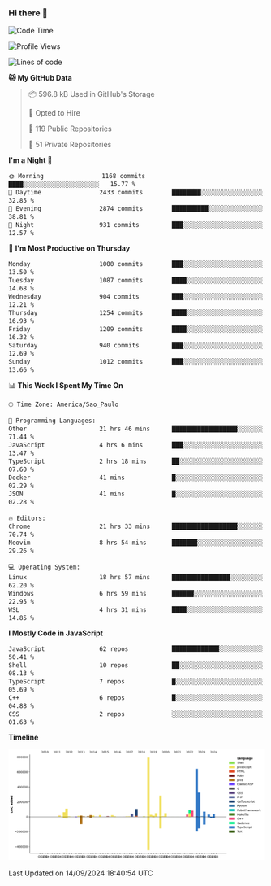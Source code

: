 ### Hi there 👋

<!--START_SECTION:waka-->
![Code Time](http://img.shields.io/badge/Code%20Time-6%2C423%20hrs%2049%20mins-blue)

![Profile Views](http://img.shields.io/badge/Profile%20Views-0-blue)

![Lines of code](https://img.shields.io/badge/From%20Hello%20World%20I%27ve%20Written-3.0%20million%20lines%20of%20code-blue)

**🐱 My GitHub Data** 

> 📦 596.8 kB Used in GitHub's Storage 
 > 
> 💼 Opted to Hire
 > 
> 📜 119 Public Repositories 
 > 
> 🔑 51 Private Repositories 
 > 
**I'm a Night 🦉** 

```text
🌞 Morning                1168 commits        ████░░░░░░░░░░░░░░░░░░░░░   15.77 % 
🌆 Daytime                2433 commits        ████████░░░░░░░░░░░░░░░░░   32.85 % 
🌃 Evening                2874 commits        ██████████░░░░░░░░░░░░░░░   38.81 % 
🌙 Night                  931 commits         ███░░░░░░░░░░░░░░░░░░░░░░   12.57 % 
```
📅 **I'm Most Productive on Thursday** 

```text
Monday                   1000 commits        ███░░░░░░░░░░░░░░░░░░░░░░   13.50 % 
Tuesday                  1087 commits        ████░░░░░░░░░░░░░░░░░░░░░   14.68 % 
Wednesday                904 commits         ███░░░░░░░░░░░░░░░░░░░░░░   12.21 % 
Thursday                 1254 commits        ████░░░░░░░░░░░░░░░░░░░░░   16.93 % 
Friday                   1209 commits        ████░░░░░░░░░░░░░░░░░░░░░   16.32 % 
Saturday                 940 commits         ███░░░░░░░░░░░░░░░░░░░░░░   12.69 % 
Sunday                   1012 commits        ███░░░░░░░░░░░░░░░░░░░░░░   13.66 % 
```


📊 **This Week I Spent My Time On** 

```text
🕑︎ Time Zone: America/Sao_Paulo

💬 Programming Languages: 
Other                    21 hrs 46 mins      ██████████████████░░░░░░░   71.44 % 
JavaScript               4 hrs 6 mins        ███░░░░░░░░░░░░░░░░░░░░░░   13.47 % 
TypeScript               2 hrs 18 mins       ██░░░░░░░░░░░░░░░░░░░░░░░   07.60 % 
Docker                   41 mins             █░░░░░░░░░░░░░░░░░░░░░░░░   02.29 % 
JSON                     41 mins             █░░░░░░░░░░░░░░░░░░░░░░░░   02.28 % 

🔥 Editors: 
Chrome                   21 hrs 33 mins      ██████████████████░░░░░░░   70.74 % 
Neovim                   8 hrs 54 mins       ███████░░░░░░░░░░░░░░░░░░   29.26 % 

💻 Operating System: 
Linux                    18 hrs 57 mins      ████████████████░░░░░░░░░   62.20 % 
Windows                  6 hrs 59 mins       ██████░░░░░░░░░░░░░░░░░░░   22.95 % 
WSL                      4 hrs 31 mins       ████░░░░░░░░░░░░░░░░░░░░░   14.85 % 
```

**I Mostly Code in JavaScript** 

```text
JavaScript               62 repos            █████████████░░░░░░░░░░░░   50.41 % 
Shell                    10 repos            ██░░░░░░░░░░░░░░░░░░░░░░░   08.13 % 
TypeScript               7 repos             █░░░░░░░░░░░░░░░░░░░░░░░░   05.69 % 
C++                      6 repos             █░░░░░░░░░░░░░░░░░░░░░░░░   04.88 % 
CSS                      2 repos             ░░░░░░░░░░░░░░░░░░░░░░░░░   01.63 % 
```



**Timeline**

![Lines of Code chart](https://raw.githubusercontent.com/jampow/jampow/master/assets/bar_graph.png)


 Last Updated on 14/09/2024 18:40:54 UTC
<!--END_SECTION:waka-->
